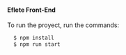 #### Eflete Front-End

To run the proyect, run the commands:

```bash
  $ npm install
  $ npm run start
